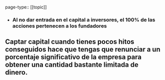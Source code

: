 page-type:: [[topic]]
- ### Al no dar entrada en el capital a inversores, el 100% de las acciones pertenecen a los fundadores

Captar capital cuando tienes pocos hitos conseguidos hace que tengas que renunciar a un porcentaje significativo de la empresa para obtener una cantidad bastante limitada de dinero.
  - 


